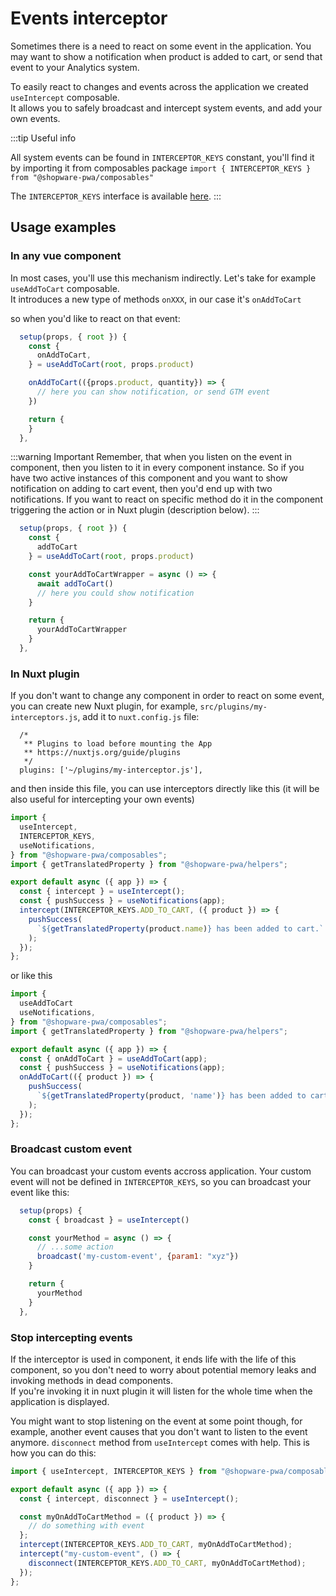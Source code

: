 # Events interceptor <Badge text="since 0.4.0" type="info"/>

Sometimes there is a need to react on some event in the application. You may want to show a notification when product is added to cart, or send that event to your Analytics system.

To easily react to changes and events across the application we created `useIntercept` composable.  
It allows you to safely broadcast and intercept system events, and add your own events.

:::tip Useful info

All system events can be found in `INTERCEPTOR_KEYS` constant, you'll find it by importing it from composables package `import { INTERCEPTOR_KEYS } from "@shopware-pwa/composables"`

The `INTERCEPTOR_KEYS` interface is available [here](../resources/api/composables.interceptor_keys).
:::

## Usage examples

### In any vue component

In most cases, you'll use this mechanism indirectly. Let's take for example `useAddToCart` composable.  
It introduces a new type of methods `onXXX`, in our case it's `onAddToCart`

so when you'd like to react on that event:

```js
  setup(props, { root }) {
    const {
      onAddToCart,
    } = useAddToCart(root, props.product)

    onAddToCart(({props.product, quantity}) => {
      // here you can show notification, or send GTM event
    })

    return {
    }
  },
```

:::warning Important
Remember, that when you listen on the event in component, then you listen to it in every component instance. So if you have two active instances of this component and you want to show notification on adding to cart event, then you'd end up with two notifications. If you want to react on specific method do it in the component triggering the action or in Nuxt plugin (description below).
:::

```js
  setup(props, { root }) {
    const {
      addToCart
    } = useAddToCart(root, props.product)

    const yourAddToCartWrapper = async () => {
      await addToCart()
      // here you could show notification
    }

    return {
      yourAddToCartWrapper
    }
  },
```

### In Nuxt plugin

If you don't want to change any component in order to react on some event, you can create new Nuxt plugin, for example, `src/plugins/my-interceptors.js`, add it to `nuxt.config.js` file:

```
  /*
   ** Plugins to load before mounting the App
   ** https://nuxtjs.org/guide/plugins
   */
  plugins: ['~/plugins/my-interceptor.js'],
```

and then inside this file, you can use interceptors directly like this (it will be also useful for intercepting your own events)

```js
import {
  useIntercept,
  INTERCEPTOR_KEYS,
  useNotifications,
} from "@shopware-pwa/composables";
import { getTranslatedProperty } from "@shopware-pwa/helpers";

export default async ({ app }) => {
  const { intercept } = useIntercept();
  const { pushSuccess } = useNotifications(app);
  intercept(INTERCEPTOR_KEYS.ADD_TO_CART, ({ product }) => {
    pushSuccess(
      `${getTranslatedProperty(product.name)} has been added to cart.`
    );
  });
};
```

or like this

```js
import {
  useAddToCart
  useNotifications,
} from "@shopware-pwa/composables";
import { getTranslatedProperty } from "@shopware-pwa/helpers";

export default async ({ app }) => {
  const { onAddToCart } = useAddToCart(app);
  const { pushSuccess } = useNotifications(app);
  onAddToCart(({ product }) => {
    pushSuccess(
      `${getTranslatedProperty(product, 'name')} has been added to cart.`
    );
  });
};
```

### Broadcast custom event

You can broadcast your custom events accross application. Your custom event will not be defined in `INTERCEPTOR_KEYS`, so you can broadcast your event like this:

```js
  setup(props) {
    const { broadcast } = useIntercept()

    const yourMethod = async () => {
      // ...some action
      broadcast('my-custom-event', {param1: "xyz"})
    }

    return {
      yourMethod
    }
  },
```

### Stop intercepting events

If the interceptor is used in component, it ends life with the life of this component, so you don't need to worry about potential memory leaks and invoking methods in dead components.  
If you're invoking it in nuxt plugin it will listen for the whole time when the application is displayed.

You might want to stop listening on the event at some point though, for example, another event causes that you don't want to listen to the event anymore.
`disconnect` method from `useIntercept` comes with help. This is how you can do this:

```js
import { useIntercept, INTERCEPTOR_KEYS } from "@shopware-pwa/composables";

export default async ({ app }) => {
  const { intercept, disconnect } = useIntercept();

  const myOnAddToCartMethod = ({ product }) => {
    // do something with event
  };
  intercept(INTERCEPTOR_KEYS.ADD_TO_CART, myOnAddToCartMethod);
  intercept("my-custom-event", () => {
    disconnect(INTERCEPTOR_KEYS.ADD_TO_CART, myOnAddToCartMethod);
  });
};
```
